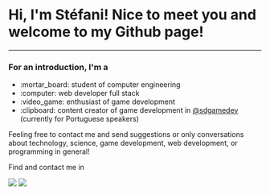 <h1>Hi, I'm Stéfani! Nice to meet you and welcome to my Github page!</h1>

<hr>

<h3>For an introduction, I'm a</h3>
<ul>
<li>:mortar_board: student of computer engineering</li>
<li>:computer: web developer full stack</li>
<li>:video_game: enthusiast of game development</li>
<li>:clipboard: content creator of game development in <a href="https://www.instagram.com/sdgamedev">@sdgamedev</a> (currently for Portuguese speakers)</li>
</ul>

<p>Feeling free to contact me and send suggestions or only conversations about technology, science, game development, web development, or programming in general!</p>

<p>Find and contact me in</p>
<a href="https://www.linkedin.com/in/st%C3%A9fani-diniz"><img src="https://img.shields.io/badge/LinkedIn-0077B5?style=for-the-badge&logo=linkedin&logoColor=white"></a>
<a href="https://www.instagram.com/sdgamedev"><img src="https://img.shields.io/badge/Instagram-E4405F?style=for-the-badge&logo=instagram&logoColor=white"></a>
